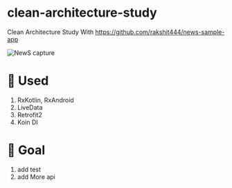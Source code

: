 # clean-architecture-study
Clean Architecture Study With https://github.com/rakshit444/news-sample-app

![NewS capture](https://user-images.githubusercontent.com/33992757/86511912-5616c400-be38-11ea-8159-cd6a0bc77b5f.PNG)

# 🌟 Used
1. RxKotlin, RxAndroid
2. LiveData
3. Retrofit2
4. Koin DI

# 🚀 Goal
1. add test
2. add More api